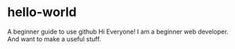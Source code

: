 # hello-world
A beginner guide to use github
Hi Everyone! I am a beginner web developer. And want to make a useful stuff.
